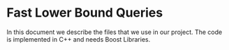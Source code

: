 # Fast Lower Bound Queries

In this document we describe the files that we use in our project. The code is implemented in C++ and needs Boost Libraries.

